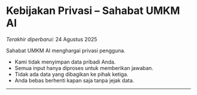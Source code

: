 # Kebijakan Privasi – Sahabat UMKM AI

*Terakhir diperbarui:* 24 Agustus 2025  

Sahabat UMKM AI menghargai privasi pengguna.  
- Kami tidak menyimpan data pribadi Anda.  
- Semua input hanya diproses untuk memberikan jawaban.  
- Tidak ada data yang dibagikan ke pihak ketiga.  
- Anda bebas berhenti kapan saja tanpa jejak data.  

---
